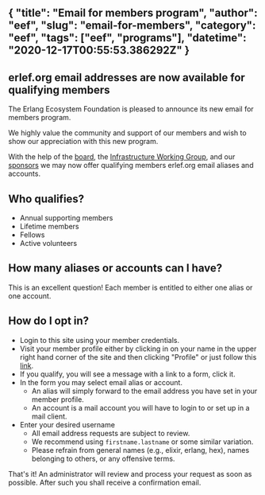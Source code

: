 {
  "title": "Email for members program",
  "author": "eef",
  "slug": "email-for-members",
  "category": "eef",
  "tags": ["eef", "programs"],
  "datetime": "2020-12-17T00:55:53.386292Z"
}
---
erlef.org email addresses are now available for qualifying members
---
The Erlang Ecosystem Foundation is pleased to announce its new email for members program.

We highly value the community and support of our members and wish to show our appreciation with this new program.

With the help of the [board](/board_members), the [Infrastructure Working Group](/wg/infra), and our [sponsors](/sponsors) we may now offer qualifying members erlef.org email aliases and accounts.


## Who qualifies?

 - Annual supporting members
 - Lifetime members
 - Fellows
 - Active volunteers

## How many aliases or accounts can I have?

 This is an excellent question! Each member is entitled to either one alias or one account.

## How do I opt in?

 - Login to this site using your member credentials.
 - Visit your member profile either by clicking in on your name in the upper right hand corner
   of the site and then clicking "Profile" or just follow this [link](/members/profile).
 - If you qualify, you will see a message with a link to a form, click it.
 - In the form you may select email alias or account.
    - An alias will simply forward to the email address you have set in your member profile.
    - An account is a mail account you will have to login to or set up in a mail client.
 - Enter your desired username
    - All email address requests are subject to review.
    - We recommend using `firstname.lastname` or some similar variation.
    - Please refrain from general names (e.g., elixir, erlang, hex),
      names belonging to others, or any offensive terms.

  That's it! An administrator will review and process your request as soon as
  possible. After such you shall receive a confirmation email.
